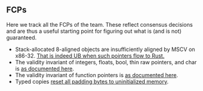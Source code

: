 ## FCPs

Here we track all the FCPs of the team. These reflect consensus decisions and
are thus a useful starting point for figuring out what is (and is not)
guaranteed.

- Stack-allocated 8-aligned objects are insufficiently aligned by MSCV on x86-32.
  [That is indeed UB when such pointers flow to Rust.](https://github.com/rust-lang/rust/issues/112480#issuecomment-1606326864)
- The validity invariant of integers, floats, bool, thin raw pointers, and char is [as documented here](https://github.com/rust-lang/unsafe-code-guidelines/issues/439).
- The validity invariant of function pointers is [as documented here](https://github.com/rust-lang/unsafe-code-guidelines/issues/440).
- Typed copies [reset all padding bytes to uninitialized memory](https://github.com/rust-lang/unsafe-code-guidelines/issues/301#issuecomment-1661617803).

